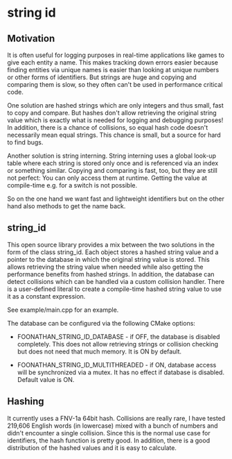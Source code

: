 string id
=========

Motivation
----------
It is often useful for logging purposes in real-time applications like games to give each entity a name. This makes tracking down errors easier because finding entities via unique names is easier than looking at unique numbers or other forms of identifiers. But strings are huge and copying and comparing them is slow, so they often can't be used in performance critical code.

One solution are hashed strings which are only integers and thus small, fast to copy and compare. But hashes don't allow retrieving the original string value which is exactly what is needed for logging and debugging purposes! In addition, there is a chance of collisions, so equal hash code doesn't necessarily mean equal strings. This chance is small, but a source for hard to find bugs.

Another solution is string interning. String interning uses a global look-up table where each string is stored only once and is referenced via an index or something similar. Copying and comparing is fast, too, but they are still not perfect: You can only access them at runtime. Getting the value at compile-time e.g. for a switch is not possible.

So on the one hand we want fast and lightweight identifiers but on the other hand also methods to get the name back. 


string_id
---------
This open source library provides a mix between the two solutions in the form of the class string_id. Each object stores a hashed string value and a pointer to the database in which the original string value is stored. This allows retrieving the string value when needed while also getting the performance benefits from hashed strings. In addition, the database can detect collisions which can be handled via a custom collision handler. There is a user-defined literal to create a compile-time hashed string value to use it as a constant expression.

See example/main.cpp for an example.

The database can be configured via the following CMake options:

* FOONATHAN_STRING_ID_DATABASE - if OFF, the database is disabled completely. This does not allow retrieving strings or collision checking but does not need that much memory. It is ON by default.

* FOONATHAN_STRING_ID_MULTITHREADED - if ON, database access will be synchronized via a mutex. It has no effect if database is disabled. Default value is ON.

Hashing
-------
It currently uses a FNV-1a 64bit hash. Collisions are really rare, I have tested 219,606 English words (in lowercase) mixed with a bunch of numbers and didn't encounter a single collision. Since this is the normal use case for identifiers, the hash function is pretty good. In addition, there is a good distribution of the hashed values and it is easy to calculate.
